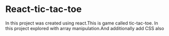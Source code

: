 # React-tic-tac-toe


In this project was created using react.This is game called tic-tac-toe.
In this project explored with array manipulation.And additionally add CSS also

